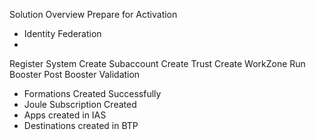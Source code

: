 Solution Overview
Prepare for Activation
  * Identity Federation
  * 
Register System
Create Subaccount
Create Trust
Create WorkZone
Run Booster
Post Booster Validation
  * Formations Created Successfully
  * Joule Subscription Created
  * Apps created in IAS
  * Destinations created in BTP
